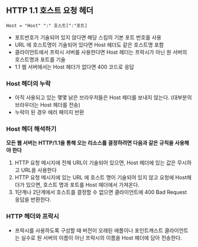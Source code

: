 ## HTTP 1.1 호스트 요청 헤더
```
Host = "Host" ":" 호스트[":"포트]
```
- 포트번호가 기술되어 있지 않다면 해당 스킴의 기본 포트 번호를 사용
- URL 에 호스트명이 기술되어 있다면 Host 헤더도 같은 호스트명 포함
- 클라이언트에서 프락시 서버를 사용한다면 Host 헤더는 프락시가 아닌 원 서버의 호스트명과 포트를 기술
- 1.1 웹 서버에서는 Host 헤더가 없다면 400 코드로 응답

### Host 헤더의 누락 
- 아직 사용되고 있는 몇몇 낡은 브라우저들은 Host 헤더를 보내지 않는다. (대부분의 브라우더는 Host 헤더를 전송)
- 누락이 된 경우 에러 페이지 반환
### Host 헤더 해석하기 
**모든 웹 서버는 HTTP/1.1을 통해 오는 리소스를 결정하려면 다음과 같은 규칙을 사용해야 한다**
1. HTTP 요청 메시지에 전체 URL이 기술되어 있으면, Host 헤더에 있는 값은 무시하고 URL을 사용한다
2. HTTP 요청 메시지에 있는 URL 에 호스트 명이 기술되어 있지 않고 요청에 Host헤더가 있으면, 호스트 명과 포트를 Host 헤더에서 가져온다.
3. 1단계나 2단계에서 호스트를 결정할 수 없으면 클라이언트에 400 Bad Request 응답을 반환한다.

### HTTP 헤더와 프락시 
- 프락시를 사용하도록 구성할 때 버전이 오래된 애플이나 포인트캐스트 클라이언트는 실수로 원 서버의 이름이 아닌 프락시의 이름을 Host 헤더에 담아 전송한다.